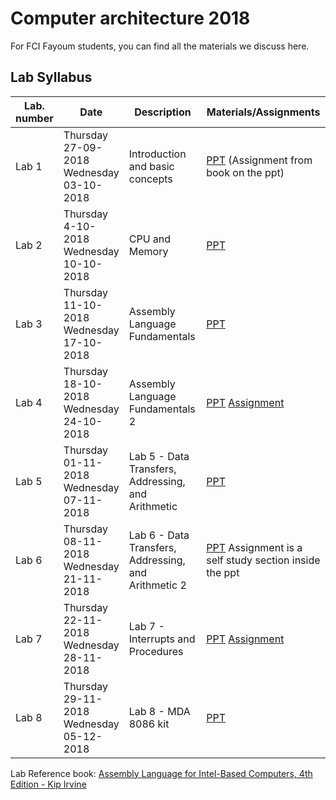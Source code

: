 # Computer architecture 2018

For FCI Fayoum students, you can find all the materials we discuss here.

## Lab Syllabus

| Lab. number | Date                                                    | Description                                          | Materials/Assignments                                        |
| ----------- | ------------------------------------------------------- | ---------------------------------------------------- | ------------------------------------------------------------ |
| Lab 1       | Thursday<br />27-09-2018<br />Wednesday<br />03-10-2018 | Introduction and basic concepts                      | [PPT](/Lab%20slides/Lab%201%20-%20Introduction%20and%20basic%20concepts.pdf) (Assignment from book on the ppt) |
| Lab 2       | Thursday<br />4-10-2018<br />Wednesday<br />10-10-2018  | CPU and Memory                                       | [PPT](/Lab%20slides/Lab%202%20-%20CPU%20and%20Memory.pdf)    |
| Lab 3       | Thursday<br />11-10-2018<br />Wednesday<br />17-10-2018 | Assembly Language Fundamentals                       | [PPT](/Lab%20slides/Lab%203%20-%20Assembly%20Language%20Fundamentals.pdf) |
| Lab 4       | Thursday<br />18-10-2018<br />Wednesday<br />24-10-2018 | Assembly Language Fundamentals 2                     | [PPT](/Lab%20slides/Lab%204%20-%20Assembly%20Language%20Fundamentals%202.pdf) [Assignment](/Lab%20Assignments/Chapter%203%20Sheet.docx) |
| Lab 5       | Thursday<br />01-11-2018<br />Wednesday<br />07-11-2018 | Lab 5 - Data Transfers, Addressing, and Arithmetic   | [PPT](/Lab%20slides/Lab%205%20-%20Data%20Transfers,%20Addressing,%20and%20Arithmetic.pdf) |
| Lab 6       | Thursday<br />08-11-2018<br />Wednesday<br />21-11-2018 | Lab 6 - Data Transfers, Addressing, and Arithmetic 2 | [PPT](/Lab%20slides/Lab%206%20-%20Data%20Transfers,%20Addressing,%20and%20Arithmetic%202.pdf) Assignment is a self study section inside the ppt |
| Lab 7       | Thursday<br />22-11-2018<br />Wednesday<br />28-11-2018 | Lab 7 - Interrupts and Procedures                    | [PPT](/Lab%20slides/Lab%207%20-%20Interrupts%20and%20Procedures.pdf) [Assignment](/Lab%20Assignments/Chapter%205%20Sheet.docx) |
| Lab 8       | Thursday<br />29-11-2018<br />Wednesday<br />05-12-2018 | Lab 8 - MDA 8086 kit                                 | [PPT](/Lab%20slides/Lab%208%20-%20MDA%208086%20kit.pdf)      |



Lab Reference book: [Assembly Language for Intel-Based Computers, 4th Edition - Kip Irvine](http://kipirvine.com/asm/4th/index.html)


